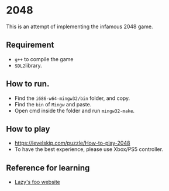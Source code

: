 # 2048
This is an attempt of implementing the infamous 2048 game.
## Requirement
- `g++` to compile the game  
- `SDL2`library.  
## How to run.  
- Find the `i686-w64-mingw32/bin` folder, and copy.
- Find the `bin` of `Mingw` and paste.  
- Open cmd inside the folder and run `mingw32-make`.  

## How to play  
- https://levelskip.com/puzzle/How-to-play-2048 
- To have the best experience, please use Xbox/PS5 controller.  

## Reference for learning  
- [Lazy's foo website](https://lazyfoo.net/tutorials/SDL/index.php)  
